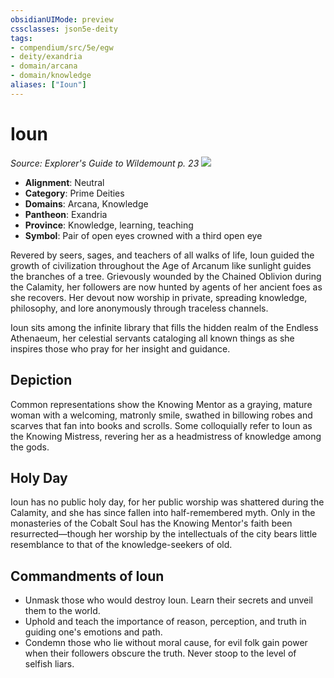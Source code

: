 ```yaml
---
obsidianUIMode: preview
cssclasses: json5e-deity
tags:
- compendium/src/5e/egw
- deity/exandria
- domain/arcana
- domain/knowledge
aliases: ["Ioun"]
---
```

# Ioun
*Source: Explorer's Guide to Wildemount p. 23* 
![](/compendium/deities/img/egw-symbol-of-ioun.webp#symbol)

- **Alignment**: Neutral
- **Category**: Prime Deities
- **Domains**: Arcana, Knowledge
- **Pantheon**: Exandria
- **Province**: Knowledge, learning, teaching
- **Symbol**: Pair of open eyes crowned with a third open eye

Revered by seers, sages, and teachers of all walks of life, Ioun guided the growth of civilization throughout the Age of Arcanum like sunlight guides the branches of a tree. Grievously wounded by the Chained Oblivion during the Calamity, her followers are now hunted by agents of her ancient foes as she recovers. Her devout now worship in private, spreading knowledge, philosophy, and lore anonymously through traceless channels.

Ioun sits among the infinite library that fills the hidden realm of the Endless Athenaeum, her celestial servants cataloging all known things as she inspires those who pray for her insight and guidance.

## Depiction

Common representations show the Knowing Mentor as a graying, mature woman with a welcoming, matronly smile, swathed in billowing robes and scarves that fan into books and scrolls. Some colloquially refer to Ioun as the Knowing Mistress, revering her as a headmistress of knowledge among the gods.

## Holy Day

Ioun has no public holy day, for her public worship was shattered during the Calamity, and she has since fallen into half-remembered myth. Only in the monasteries of the Cobalt Soul has the Knowing Mentor's faith been resurrected—though her worship by the intellectuals of the city bears little resemblance to that of the knowledge-seekers of old.

## Commandments of Ioun

- Unmask those who would destroy Ioun. Learn their secrets and unveil them to the world.  
- Uphold and teach the importance of reason, perception, and truth in guiding one's emotions and path.  
- Condemn those who lie without moral cause, for evil folk gain power when their followers obscure the truth. Never stoop to the level of selfish liars.